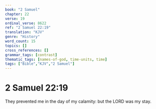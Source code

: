 ```yaml
---
book: "2 Samuel"
chapter: 22
verse: 19
ordinal_verse: 8622
ref: "2 Samuel 22:19"
translation: "KJV"
genre: "History"
word_count: 15
topics: []
cross_references: []
grammar_tags: [contrast]
thematic_tags: [names-of-god, time-units, time]
tags: ["Bible","KJV","2 Samuel"]
---
```


# 2 Samuel 22:19

They prevented me in the day of my calamity: but the LORD was my stay.

